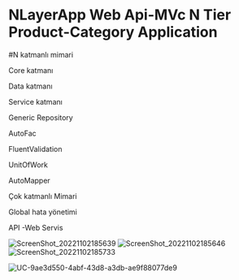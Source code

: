 # NLayerApp Web Api-MVc N Tier Product-Category Application

#N katmanlı mimari

Core katmanı 

Data katmanı 

Service katmanı 

Generic Repository 

AutoFac

FluentValidation

UnitOfWork

AutoMapper 

Çok katmanlı Mimari 

Global hata yönetimi

API -Web Servis

![ScreenShot_20221102185639](https://user-images.githubusercontent.com/61631884/199548605-2f451302-f68b-442d-a65c-649dd00d90f6.png)
![ScreenShot_20221102185646](https://user-images.githubusercontent.com/61631884/199548606-6375cf88-e10b-421b-a6c1-e5787f8c601b.png)
![ScreenShot_20221102185733](https://user-images.githubusercontent.com/61631884/199548609-ecb02cbf-3d7a-4465-b448-88bb1d53012a.png)


![UC-9ae3d550-4abf-43d8-a3db-ae9f88077de9](https://user-images.githubusercontent.com/61631884/199548864-3b7d8e3b-a997-48ed-b6b3-08cb31e834a6.jpg)

